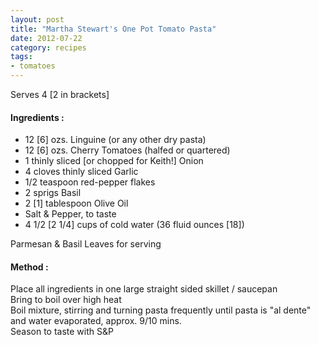 ```yaml
---
layout: post
title: "Martha Stewart's One Pot Tomato Pasta"
date: 2012-07-22
category: recipes
tags:
- tomatoes 
---
```


Serves 4 [2 in brackets]

#### Ingredients :

* 12 [6] ozs. Linguine (or any other dry pasta)
* 12 [6] ozs. Cherry Tomatoes (halfed or quartered)
* 1 thinly sliced [or chopped for Keith!] Onion
* 4 cloves thinly sliced Garlic
* 1/2 teaspoon red-pepper flakes
* 2 sprigs Basil
* 2 [1] tablespoon Olive Oil
* Salt & Pepper, to taste
* 4 1/2 [2 1/4] cups of cold water (36 fluid ounces [18])

Parmesan & Basil Leaves for serving

#### Method :

Place all ingredients in one large straight sided skillet / saucepan  
Bring to boil over high heat  
Boil mixture, stirring and turning pasta frequently until pasta is "al
dente" and water evaporated, approx. 9/10 mins.  
Season to taste with S&P
